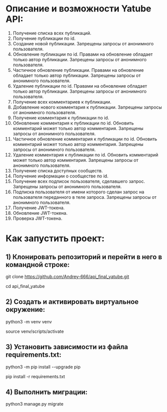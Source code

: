# **Описание и возможности Yatube API:**
1) Получение списка всех публикаций.
2) Получение публикации по id.
3) Создание новой публикации. Запрещены запросы от анонимного пользователя.
4) Обновление публикации по id. Правами на обновление обладает только автор публикации. Запрещены запросы от анонимного пользователя.
5) Частичное обновление публикации. Правами на обновление обладает только автор публикации. Запрещены запросы от анонимного пользователя.
6) Удаление публикации по id. Правами на обновление обладает только автор публикации. Запрещены запросы от анонимного пользователя.
7) Получение всех комментариев к публикации.
8) Добавление нового комментария к публикации. Запрещены запросы от анонимного пользователя.
9) Получение комментария к публикации по id.
10) Обновление комментария к публикации по id. Обновить комментарий может только автор комментария. Запрещены запросы от анонимного пользователя.
11) Частичное обновление комментария к публикации по id. Обновить комментарий может только автор комментария. Запрещены запросы от анонимного пользователя.
12) Удаление комментария к публикации по id. Обновить комментарий может только автор комментария. Запрещены запросы от анонимного пользователя.
13) Получение списка доступных сообществ.
14) Получение информации о сообществе по id.
15) Получение всех подписок пользователя, сделавшего запрос. Запрещены запросы от анонимного пользователя.
16) Подписка пользователя от имени которого сделан запрос на пользователя переданного в теле запроса. Запрещены запросы от анонимного пользователя.
17) Получение JWT-токена.
18) Обновление JWT-токена.
19) Проверка JWT-токена.



# **Как запустить проект:**

## 1) Клонировать репозиторий и перейти в него в командной строке:

git clone https://github.com/Andrey-666/api_final_yatube.git

cd api_final_yatube

## 2) Cоздать и активировать виртуальное окружение:

python3 -m venv venv

source venv/scripts/activate

## 3) Установить зависимости из файла requirements.txt:

python3 -m pip install --upgrade pip

pip install -r requirements.txt

## 4) Выполнить миграции:

python3 manage.py migrate


